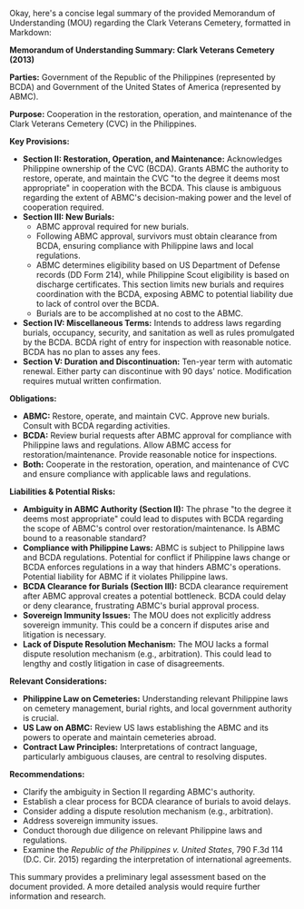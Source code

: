 Okay, here's a concise legal summary of the provided Memorandum of Understanding (MOU) regarding the Clark Veterans Cemetery, formatted in Markdown:

**Memorandum of Understanding Summary: Clark Veterans Cemetery (2013)**

**Parties:** Government of the Republic of the Philippines (represented by BCDA) and Government of the United States of America (represented by ABMC).

**Purpose:** Cooperation in the restoration, operation, and maintenance of the Clark Veterans Cemetery (CVC) in the Philippines.

**Key Provisions:**

*   **Section II: Restoration, Operation, and Maintenance:**  Acknowledges Philippine ownership of the CVC (BCDA). Grants ABMC the authority to restore, operate, and maintain the CVC "to the degree it deems most appropriate" in cooperation with the BCDA. This clause is ambiguous regarding the extent of ABMC's decision-making power and the level of cooperation required.
*   **Section III: New Burials:**
    *   ABMC approval required for new burials.
    *   Following ABMC approval, survivors must obtain clearance from BCDA, ensuring compliance with Philippine laws and local regulations.
    *   ABMC determines eligibility based on US Department of Defense records (DD Form 214), while Philippine Scout eligibility is based on discharge certificates. This section limits new burials and requires coordination with the BCDA, exposing ABMC to potential liability due to lack of control over the BCDA.
    *   Burials are to be accomplished at no cost to the ABMC.
*   **Section IV: Miscellaneous Terms:** Intends to address laws regarding burials, occupancy, security, and sanitation as well as rules promulgated by the BCDA. BCDA right of entry for inspection with reasonable notice. BCDA has no plan to asses any fees.
*   **Section V: Duration and Discontinuation:** Ten-year term with automatic renewal.  Either party can discontinue with 90 days' notice.  Modification requires mutual written confirmation.

**Obligations:**

*   **ABMC:** Restore, operate, and maintain CVC. Approve new burials. Consult with BCDA regarding activities.
*   **BCDA:**  Review burial requests after ABMC approval for compliance with Philippine laws and regulations. Allow ABMC access for restoration/maintenance. Provide reasonable notice for inspections.
*   **Both:** Cooperate in the restoration, operation, and maintenance of CVC and ensure compliance with applicable laws and regulations.

**Liabilities & Potential Risks:**

*   **Ambiguity in ABMC Authority (Section II):**  The phrase "to the degree it deems most appropriate" could lead to disputes with BCDA regarding the scope of ABMC's control over restoration/maintenance. Is ABMC bound to a reasonable standard?
*   **Compliance with Philippine Laws:**  ABMC is subject to Philippine laws and BCDA regulations.  Potential for conflict if Philippine laws change or BCDA enforces regulations in a way that hinders ABMC's operations. Potential liability for ABMC if it violates Philippine laws.
*   **BCDA Clearance for Burials (Section III):**  BCDA clearance requirement after ABMC approval creates a potential bottleneck.  BCDA could delay or deny clearance, frustrating ABMC's burial approval process.
*   **Sovereign Immunity Issues:**  The MOU does not explicitly address sovereign immunity. This could be a concern if disputes arise and litigation is necessary.
*   **Lack of Dispute Resolution Mechanism:**  The MOU lacks a formal dispute resolution mechanism (e.g., arbitration). This could lead to lengthy and costly litigation in case of disagreements.

**Relevant Considerations:**

*   **Philippine Law on Cemeteries:** Understanding relevant Philippine laws on cemetery management, burial rights, and local government authority is crucial.
*   **US Law on ABMC:** Review US laws establishing the ABMC and its powers to operate and maintain cemeteries abroad.
*   **Contract Law Principles:** Interpretations of contract language, particularly ambiguous clauses, are central to resolving disputes.

**Recommendations:**

*   Clarify the ambiguity in Section II regarding ABMC's authority.
*   Establish a clear process for BCDA clearance of burials to avoid delays.
*   Consider adding a dispute resolution mechanism (e.g., arbitration).
*   Address sovereign immunity issues.
*   Conduct thorough due diligence on relevant Philippine laws and regulations.
*   Examine the *Republic of the Philippines v. United States*, 790 F.3d 114 (D.C. Cir. 2015) regarding the interpretation of international agreements.

This summary provides a preliminary legal assessment based on the document provided. A more detailed analysis would require further information and research.
